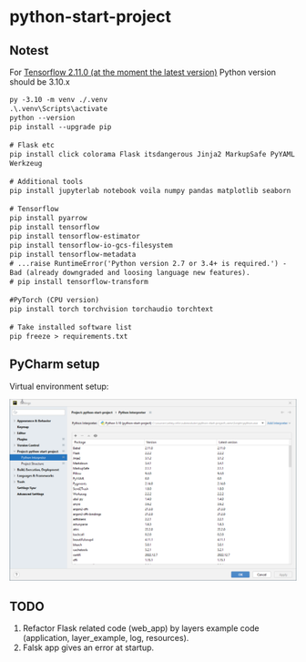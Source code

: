 # python-start-project

## Notest

For [Tensorflow 2.11.0 (at the moment the latest version)](https://pypi.org/project/tensorflow/) Python version should
be 3.10.x

```shell
py -3.10 -m venv ./.venv
.\.venv\Scripts\activate
python --version
pip install --upgrade pip

# Flask etc
pip install click colorama Flask itsdangerous Jinja2 MarkupSafe PyYAML Werkzeug

# Additional tools
pip install jupyterlab notebook voila numpy pandas matplotlib seaborn

# Tensorflow
pip install pyarrow
pip install tensorflow
pip install tensorflow-estimator
pip install tensorflow-io-gcs-filesystem
pip install tensorflow-metadata
# ...raise RuntimeError('Python version 2.7 or 3.4+ is required.') - Bad (already downgraded and loosing language new features).
# pip install tensorflow-transform

#PyTorch (CPU version)
pip install torch torchvision torchaudio torchtext

# Take installed software list
pip freeze > requirements.txt
```

## PyCharm setup

Virtual environment setup:

![img.png](docs/pycharm-venv.png)

## TODO

1. Refactor Flask related code (web_app) by layers example code (application, layer_example, log, resources).
2. Falsk app gives an error at startup.
